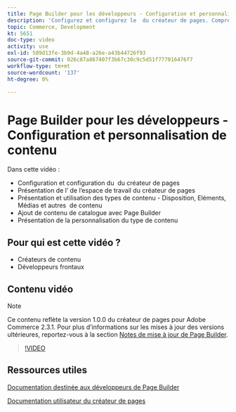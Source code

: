 ```yaml
---
title: Page Builder pour les développeurs - Configuration et personnalisation de contenu
description: 'Configurez et configurez le ​ du créateur de pages. Comprendre le ​ de l’espace de travail du créateur de pages. Comprendre et utiliser les types de contenu : mise en page, éléments, média et autres ​ de contenu. Ajoutez du contenu de catalogue à l’aide du créateur de pages.'
topic: Commerce, Development
kt: 5651
doc-type: video
activity: use
exl-id: 589d13fe-3b9d-4a48-a26e-a43b44726f93
source-git-commit: 026c87a867407f3b67c30c9c5d51f777016476f7
workflow-type: tm+mt
source-wordcount: '137'
ht-degree: 0%

---
```


# Page Builder pour les développeurs - Configuration et personnalisation de contenu

Dans cette vidéo :

- Configuration et configuration du &#x200B; du créateur de pages
- Présentation de l’&#x200B; de l’espace de travail du créateur de pages
- Présentation et utilisation des types de contenu - Disposition, Eléments, Médias et autres &#x200B; de contenu
- Ajout de contenu de catalogue avec Page Builder
- Présentation de la personnalisation du type de contenu

## Pour qui est cette vidéo ?

- Créateurs de contenu
- Développeurs frontaux

## Contenu vidéo

>[!NOTE]
>
>Ce contenu reflète la version 1.0.0 du créateur de pages pour Adobe Commerce 2.3.1. Pour plus d’informations sur les mises à jour des versions ultérieures, reportez-vous à la section [Notes de mise à jour de Page Builder](https://devdocs.magento.com/page-builder/docs/release-notes.html).

>[!VIDEO](https://video.tv.adobe.com/v/35710?quality=12&learn=on)

## Ressources utiles

[Documentation destinée aux développeurs de Page Builder](https://devdocs.magento.com/page-builder/docs/index.html)

[Documentation utilisateur du créateur de pages](https://docs.magento.com/user-guide/cms/page-builder.html)
